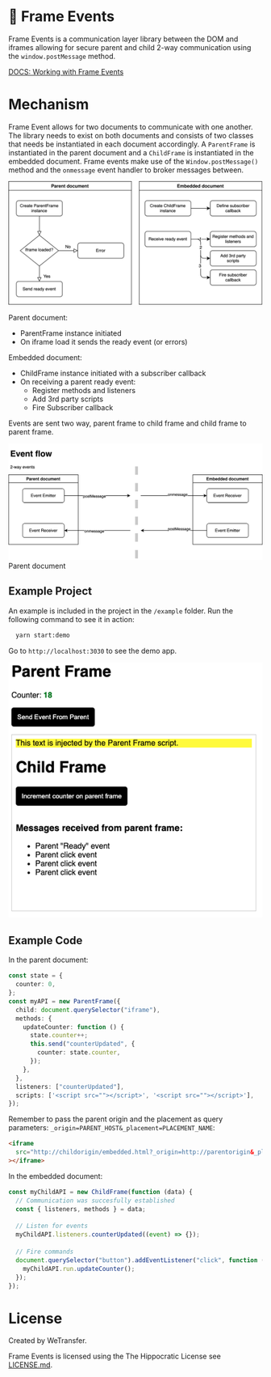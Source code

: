 # 🔗 Frame Events

Frame Events is a communication layer library between the DOM and iframes allowing for secure parent and child 2-way communication using the `window.postMessage` method.

[DOCS: Working with Frame Events](./docs/working-with-frame-events.md)

# Mechanism

Frame Event allows for two documents to communicate with one another. The library needs to exist on both documents and consists of two classes that needs be instantiated in each document accordingly. A `ParentFrame` is instantiated in the parent document and a `ChildFrame` is instantiated in the embedded document. Frame events make use of the `Window.postMessage()` method and the `onmessage` event handler to broker messages between.

![Subscriber Callback](./docs/images/subscriber_callback.svg "Subscriber Callback Diagram")

Parent document:
- ParentFrame instance initiated
- On iframe load it sends the ready event (or errors)

Embedded document:
- ChildFrame instance initiated with a subscriber callback
- On receiving a parent ready event:
  - Register methods and listeners
  - Add 3rd party scripts
  - Fire Subscriber callback

Events are sent two way, parent frame to child frame and child frame to parent frame.

![Event Flow](./docs/images/event_flow.svg "Event FLow Diagram")
Parent document

## Example Project

An example is included in the project in the `/example` folder. Run the following command to see it in action:

```bash
  yarn start:demo
```

Go to `http://localhost:3030` to see the demo app.

![Example](./docs/images/example.png "Example")

## Example Code

In the parent document:

```typescript
const state = {
  counter: 0,
};
const myAPI = new ParentFrame({
  child: document.querySelector("iframe"),
  methods: {
    updateCounter: function () {
      state.counter++;
      this.send("counterUpdated", {
        counter: state.counter,
      });
    },
  },
  listeners: ["counterUpdated"],
  scripts: ['<script src=""></script>', '<script src=""></script>'],
});
```

Remember to pass the parent origin and the placement as query parameters: `_origin=PARENT_HOST&_placement=PLACEMENT_NAME`:

```html
<iframe
  src="http://childorigin/embedded.html?_origin=http://parentorigin&_placement=myPlacement"
></iframe>
```

In the embedded document:

```typescript
const myChildAPI = new ChildFrame(function (data) {
  // Communication was succesfully established
  const { listeners, methods } = data;

  // Listen for events
  myChildAPI.listeners.counterUpdated((event) => {});

  // Fire commands
  document.querySelector("button").addEventListener("click", function () {
    myChildAPI.run.updateCounter();
  });
});
```

# License
Created by WeTransfer.

Frame Events is licensed using the The Hippocratic License see [LICENSE.md](./LICENSE.md).